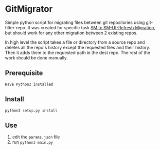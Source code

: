 # GitMigrator
Simple python script for migrating files between git repositories using git-filter-repo.
It was created for specific task [SM to SM-UI-Refresh Migration](https://github.com/redislabsdev/SM-UI-Refresh/blob/develop/automation/readme/file-migration.md), but should work for any other migration between 2 existing repos.

In high level the script takes a file or directory from a source repo and deletes all the repo's history except the requested files and their history.
Then it adds them to the requested path in the dest repo.
The rest of the work should be done manually.

## Prerequisite   
`Have Python3 installed`

## Install 
`python3 setup.py install`

## Use
1. edit the `params.json` file
2. run `python3 main.py`
